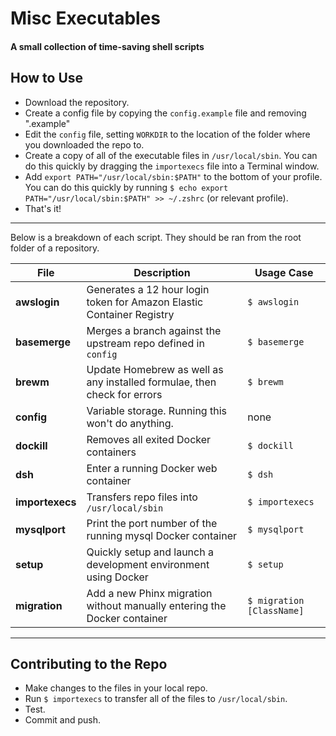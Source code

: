 # Misc Executables
#### A small collection of time-saving shell scripts

## How to Use
- Download the repository.
- Create a config file by copying the `config.example` file and removing ".example"
- Edit the `config` file, setting `WORKDIR` to the location of the folder where you downloaded the repo to.
- Create a copy of all of the executable files in `/usr/local/sbin`. You can do this quickly by dragging the `importexecs` file into a Terminal window.
- Add `export PATH="/usr/local/sbin:$PATH"` to the bottom of your profile. You can do this quickly by running `$ echo export PATH="/usr/local/sbin:$PATH" >> ~/.zshrc` (or relevant profile).
- That's it!

---

Below is a breakdown of each script. They should be ran from the root folder of a repository.

| File | Description | Usage Case |
| --- | --- | --- |
| __awslogin__ | Generates a 12 hour login token for Amazon Elastic Container Registry | `$ awslogin` |
| __basemerge__ | Merges a branch against the upstream repo defined in `config` | `$ basemerge` |
| __brewm__ | Update Homebrew as well as any installed formulae, then check for errors | `$ brewm` |
| __config__ | Variable storage. Running this won't do anything. | none |
| __dockill__ | Removes all exited Docker containers | `$ dockill` |
| __dsh__ | Enter a running Docker web container | `$ dsh` |
| __importexecs__ | Transfers repo files into `/usr/local/sbin` | `$ importexecs` |
| __mysqlport__ | Print the port number of the running mysql Docker container | `$ mysqlport` |
| __setup__ | Quickly setup and launch a development environment using Docker | `$ setup` |
| __migration__ | Add a new Phinx migration without manually entering the Docker container | `$ migration [ClassName]` |

---

## Contributing to the Repo
- Make changes to the files in your local repo.
- Run `$ importexecs` to transfer all of the files to `/usr/local/sbin`.
- Test.
- Commit and push.
